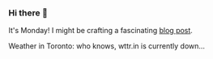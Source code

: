 ### Hi there :wave:

It's Monday! I might be crafting a fascinating [blog post](https://benjaminwuethrich.dev).

Weather in Toronto: who knows, wttr.in is currently down...
